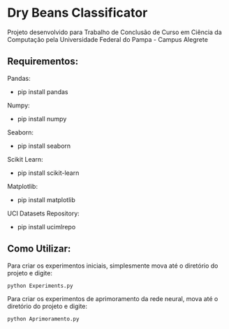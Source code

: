 # Dry Beans Classificator


Projeto desenvolvido para Trabalho de Conclusão de Curso em Ciência da Computação pela Universidade Federal do Pampa - Campus Alegrete


## Requirementos:
Pandas:
* pip install pandas

Numpy:
* pip install numpy

Seaborn:
* pip install seaborn
  
Scikit Learn:
* pip install scikit-learn

Matplotlib:
* pip install matplotlib

UCI Datasets Repository:
* pip install ucimlrepo 


## Como Utilizar:

Para criar os experimentos iniciais, simplesmente mova até o diretório do projeto e digite:

``` python Experiments.py ```

Para criar os experimentos de aprimoramento da rede neural, mova até o diretório do projeto e digite:

``` python Aprimoramento.py ```